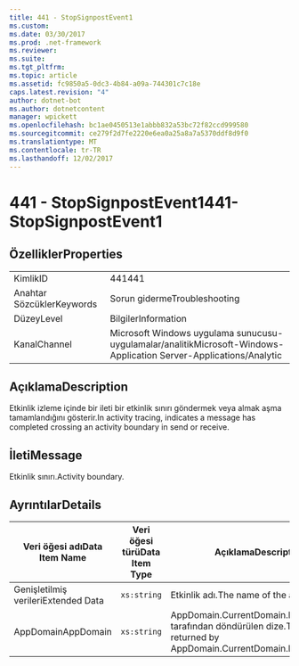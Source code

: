 ```yaml
---
title: 441 - StopSignpostEvent1
ms.custom: 
ms.date: 03/30/2017
ms.prod: .net-framework
ms.reviewer: 
ms.suite: 
ms.tgt_pltfrm: 
ms.topic: article
ms.assetid: fc9850a5-0dc3-4b84-a09a-744301c7c18e
caps.latest.revision: "4"
author: dotnet-bot
ms.author: dotnetcontent
manager: wpickett
ms.openlocfilehash: bc1ae0450513e1abbb832a53bc72f82ccd999580
ms.sourcegitcommit: ce279f2d7fe2220e6ea0a25a8a7a5370ddf8d9f0
ms.translationtype: MT
ms.contentlocale: tr-TR
ms.lasthandoff: 12/02/2017
---
```

# <a name="441--stopsignpostevent1"></a><span data-ttu-id="27502-102">441 - StopSignpostEvent1</span><span class="sxs-lookup"><span data-stu-id="27502-102">441- StopSignpostEvent1</span></span>
## <a name="properties"></a><span data-ttu-id="27502-103">Özellikler</span><span class="sxs-lookup"><span data-stu-id="27502-103">Properties</span></span>  
  
|||  
|-|-|  
|<span data-ttu-id="27502-104">Kimlik</span><span class="sxs-lookup"><span data-stu-id="27502-104">ID</span></span>|<span data-ttu-id="27502-105">441</span><span class="sxs-lookup"><span data-stu-id="27502-105">441</span></span>|  
|<span data-ttu-id="27502-106">Anahtar Sözcükler</span><span class="sxs-lookup"><span data-stu-id="27502-106">Keywords</span></span>|<span data-ttu-id="27502-107">Sorun giderme</span><span class="sxs-lookup"><span data-stu-id="27502-107">Troubleshooting</span></span>|  
|<span data-ttu-id="27502-108">Düzey</span><span class="sxs-lookup"><span data-stu-id="27502-108">Level</span></span>|<span data-ttu-id="27502-109">Bilgiler</span><span class="sxs-lookup"><span data-stu-id="27502-109">Information</span></span>|  
|<span data-ttu-id="27502-110">Kanal</span><span class="sxs-lookup"><span data-stu-id="27502-110">Channel</span></span>|<span data-ttu-id="27502-111">Microsoft Windows uygulama sunucusu-uygulamalar/analitik</span><span class="sxs-lookup"><span data-stu-id="27502-111">Microsoft-Windows-Application Server-Applications/Analytic</span></span>|  
  
## <a name="description"></a><span data-ttu-id="27502-112">Açıklama</span><span class="sxs-lookup"><span data-stu-id="27502-112">Description</span></span>  
 <span data-ttu-id="27502-113">Etkinlik izleme içinde bir ileti bir etkinlik sınırı göndermek veya almak aşma tamamlandığını gösterir.</span><span class="sxs-lookup"><span data-stu-id="27502-113">In activity tracing, indicates a message has completed crossing an activity boundary in send or receive.</span></span>  
  
## <a name="message"></a><span data-ttu-id="27502-114">İleti</span><span class="sxs-lookup"><span data-stu-id="27502-114">Message</span></span>  
 <span data-ttu-id="27502-115">Etkinlik sınırı.</span><span class="sxs-lookup"><span data-stu-id="27502-115">Activity boundary.</span></span>  
  
## <a name="details"></a><span data-ttu-id="27502-116">Ayrıntılar</span><span class="sxs-lookup"><span data-stu-id="27502-116">Details</span></span>  
  
|<span data-ttu-id="27502-117">Veri öğesi adı</span><span class="sxs-lookup"><span data-stu-id="27502-117">Data Item Name</span></span>|<span data-ttu-id="27502-118">Veri öğesi türü</span><span class="sxs-lookup"><span data-stu-id="27502-118">Data Item Type</span></span>|<span data-ttu-id="27502-119">Açıklama</span><span class="sxs-lookup"><span data-stu-id="27502-119">Description</span></span>|  
|--------------------|--------------------|-----------------|  
|<span data-ttu-id="27502-120">Genişletilmiş verileri</span><span class="sxs-lookup"><span data-stu-id="27502-120">Extended Data</span></span>|`xs:string`|<span data-ttu-id="27502-121">Etkinlik adı.</span><span class="sxs-lookup"><span data-stu-id="27502-121">The name of the activity.</span></span>|  
|<span data-ttu-id="27502-122">AppDomain</span><span class="sxs-lookup"><span data-stu-id="27502-122">AppDomain</span></span>|`xs:string`|<span data-ttu-id="27502-123">AppDomain.CurrentDomain.FriendlyName tarafından döndürülen dize.</span><span class="sxs-lookup"><span data-stu-id="27502-123">The string returned by AppDomain.CurrentDomain.FriendlyName.</span></span>|

